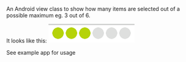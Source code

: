 An Android view class to show how many items are selected out of a possible maximum eg. 3 out of 6.

It looks like this: <img src="https://github.com/rupertbates/android-count-indicator/blob/master/example.png?raw=true" alt="example image"/>

See example app for usage
